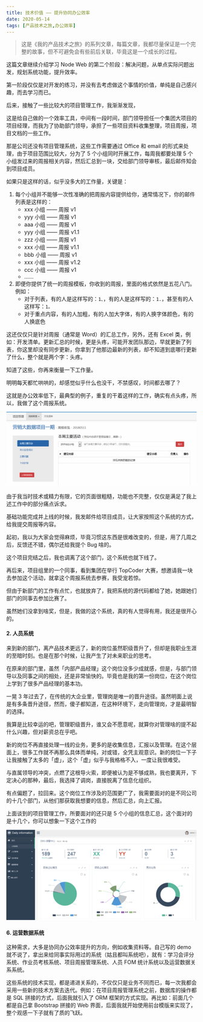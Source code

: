 ```yaml
---
title: 技术价值 —— 提升协同办公效率
date: 2020-05-14
tags: [产品技术之旅,办公效率]
---
```


> 这是《我的产品技术之旅》的系列文章，每篇文章，我都尽量保证是一个完整的故事，但不可避免会有些前后关联，毕竟这是一个成长的过程。

这篇文章继续介绍学习 Node Web 的第二个阶段：解决问题，从单点实际问题出发，规划系统功能，提升效率。

第一阶段仅仅是对开发的练习，并没有去考虑做这个事情的价值，单纯是自己感兴趣，而去学习而已。

后来，接触了一些比较大的项目管理工作，我渐渐发现，





这是给自己做的一个效率工具，中间有一段时间，部门领导担任一个集团大项目的项目经理，而我为了协助部门领导，承担了一些项目资料收集整理，项目周报，项目文档的一些工作。

那是公司还没有项目管理系统，这些工作需要通过 Office 和 email 的形式来处理，由于项目范围比较大，分为了 5 个小组同时开展工作，每周我都要处理 5 个小组发过来的周报相关内容，然后汇总到一块，交给部门领导审核，最后邮件知会到项目成员。

如果只是这样的话，似乎没多大的工作量，关键是：

1. 每个小组并不能够一次性准确的把周报内容提供给你，通常情况下，你的邮件列表是这样的：
   - xxx 小组 —— 周报 v1
   - yyy 小组 —— 周报 v1
   - aaa 小组 —— 周报 v1
   - yyy 小组 —— 周报 v1.1
   - zzz 小组 —— 周报 v1
   - xxx 小组 —— 周报 v1.1
   - bbb 小组 —— 周报 v1
   - xxx 小组 —— 周报 v1.2
   - ccc 小组 —— 周报 v1
   - ......
2. 即便你提供了统一的周报模板，你收到的周报，里面的格式依然是五花八门。例如：
   - 对于列表，有的人是这样写的：`1、`，有的人是这样写的：`1.`，甚至有的人这样写：`1。`
   - 对于重点内容，有的人加粗，有的人加大字体，有的人换字体颜色，有的人换底色

这还仅仅只是针对周报（通常是 Word）的汇总工作，另外，还有 Excel 类，例如：开发清单。更新汇总的时候，更是头疼，可能开发团队那边，早就更新了列表，你这里却没有同步更新，你拿到了他那边最新的列表，却不知道到底哪行更新了什么，整个就是两个字：头疼。

知道了这些，你再来衡量一下工作量。

明明每天都忙哄哄的，却感觉似乎什么也没干，不禁感叹，时间都去哪了？

这就是办公效率低下，最典型的例子，重复的干着这样的工作，确实有点头疼，所以，我做了这个周报系统。

![](./_image/2020-05-13-21-22-11.png)

由于我当时技术或精力有限，它的页面很粗糙，功能也不完整，仅仅是满足了我上述工作中的部分痛点诉求。

基础功能完成并上线的时候，我发邮件给项目成员，让大家按照这个系统的方式，给我提交周报等内容。

起初，我以为大家会觉得麻烦，毕竟习惯这东西是很难改变的，但是，用了几周之后，反馈还不错，偶尔还给我提个 Bug 啥的。

这个项目完结之后，我也调离了这个部门，这个系统也就下线了。

再后来，项目组里的一个同事，看到集团在举行 TopCoder 大赛，想邀请我一块去参加这个活动，就拿这个周报系统去参赛，我受宠若惊。

但由于新部门的工作有点忙，也就放弃了，我把系统的源代码都给了她，她跟她们部门的同事去参加比赛了。

虽然她们没拿到啥奖，但是，我做的这个系统，真的有人觉得有用，我还是很开心的。

#### 2. 人员系统

来到新的部门，离产品技术更远了，新的岗位虽然职级晋升了，但却是我职业生涯的至暗时刻。也是在那个时候，让我产生了对未来职业的思考。

在原来的部门里，虽然「内部产品经理」这个岗位没多少成就感，但是，与部门领导以及同事之间的相处，还是非常愉快的。毕竟也是我的第一份岗位，在这个岗位上学到了很多产品经理的基本功。

一晃 3 年过去了，在传统的大企业里，管理岗是唯一的晋升途径。虽然明面上说是有多条晋升途径，然而，傻子都知道，在这种环境下，走向管理岗，才是最明智的选择。

我算是比较幸运的吧，管理职级晋升，谁又会不愿意呢，就算你对管理啥的提不起什么兴趣，但对薪资总在乎吧。

新的岗位不再直接处理一线的业务，更多的是收集信息，汇报以及管理。在这个层面上，很多工作就不再那么具体而单纯，对或错，全凭主观意识。新的岗位一下子让我接触了太多的「虚」，这个「虚」似乎与我格格不入，一度让我很难受。

与直属领导的冲突，点燃了这根导火索，即便被认为是不够成熟，我也要离开，下定决心的那种，最后，我选择了调岗，直接脱离了信息化组织。

有点偏题了，拉回来。这个岗位工作涉及的范围更广了，我需要面对的是不同公司的十几个部门，从他们那获取我想要的信息，然后汇总，向上汇报。

上面谈到的项目管理工作，所要面对的还只是 5 个小组的信息汇总，这个面对的是十几个，你可以想象一下这个工作的

![](./_image/2020-05-13-21-24-33.png)



#### 6. 运营数据系统





这种需求，大多是协同办公效率提升的方向，例如收集资料等。自己写的 demo 就不说了，拿出来给同事实际用过的系统（姑且都叫系统吧），就有：学习会评分系统、作业员考核系统、项目周报管理系统、人员 FOM 统计系统以及运营数据关系系统。

这些系统的技术实现，都是递进关系的，不仅仅只是业务不同而已，每一次我都会采用一些新的技术方案去迭代。例如：在项目周报管理系统之前，数据库的操作都是 SQL 拼接的方式，后面我就引入了 ORM 框架的方式实现。再比如：前面几个都是自己拿 Bootstrap 拼接的 Web 界面，后面我就开始使用前台模版来实现了，整个观感一下子就有了质的飞跃。